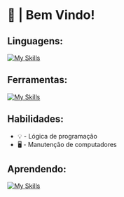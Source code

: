 # 👋 | Bem Vindo!

##  Linguagens:
[![My Skills](https://skillicons.dev/icons?i=c,java,python)](https://skillicons.dev)
## Ferramentas:
[![My Skills](https://skillicons.dev/icons?i=vscode,github,git)](https://skillicons.dev)

## Habilidades:

* 💡 - Lógica de programação
* 🖥 - Manutenção de computadores

## Aprendendo:

[![My Skills](https://skillicons.dev/icons?i=dart,flutter,mysql)](https://skillicons.dev)
